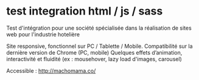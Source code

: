 # test integration html / js / sass

Test d'intégration pour une société spécialisée dans la réalisation de sites web pour l'industrie hotelière

Site responsive, fonctionnel sur PC / Tablette / Mobile. 
Compatibilité sur la dernière version de Chrome (PC, mobile)
Quelques effets d’animation, interactivité et fluidité (ex : mousehover, lazy load d'images, carousel)

Accessible : http://machomama.co/
 
